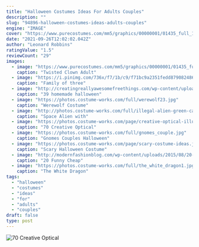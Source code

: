 ```yaml
---
title: "Halloween Costumes Ideas For Adults Couples"
description: ""
slug: "94896-halloween-costumes-ideas-adults-couples"
engine: "IMAGE"
cover: "https://www.purecostumes.com/mm5/graphics/00000001/01435_full_1.jpg"
date: "2021-09-26T12:02:02.042Z"
author: "Leonard Robbins"
ratingValue: "1.5"
reviewCount: "29"
images:
  - image: "https://www.purecostumes.com/mm5/graphics/00000001/01435_full_1.jpg"
    caption: "Twisted Clown Adult"
  - image: "https://i.pinimg.com/736x/f7/1b/c9/f71bc9a2351fedd879082486de6cfadf--family-halloween-costumes-halloween-.jpg"
    caption: "Family of three"
  - image: "http://creatingreallyawesomefreethings.com/wp-content/uploads/2012/05/costumzee-5374-full1.jpg"
    caption: "39 homemade halloween"
  - image: "https://photos.costume-works.com/full/werewolf23.jpg"
    caption: "Werewolf Costume"
  - image: "http://photos.costume-works.com/full/illegal-alien-green-card-costume.jpg"
    caption: "Space Alien with"
  - image: "https://photos.costume-works.com/page/creative-optical-illusion-costumes.jpg"
    caption: "70 Creative Optical"
  - image: "https://photos.costume-works.com/full/gnomes_couple.jpg"
    caption: "Gnomes Couples Halloween"
  - image: "https://photos.costume-works.com/page/scary-costume-ideas.jpg"
    caption: "Scary Halloween Costume"
  - image: "http://modernfashionblog.com/wp-content/uploads/2015/08/20-Funny-Cheap-Easy-Homemade-Halloween-Costumes-Ideas-2015-18.jpg"
    caption: "20 Funny Cheap"
  - image: "https://photos.costume-works.com/full/the_white_dragon1.jpg"
    caption: "The White Dragon"
tags:
  - "halloween"
  - "costumes"
  - "ideas"
  - "for"
  - "adults"
  - "couples"
draft: false
type: post
---
```



![70 Creative Optical](https://photos.costume-works.com/page/creative-optical-illusion-costumes.jpg "70 Creative Optical")


<!--inArticleAds-->

<!--galleryOne-->


<!--inArticleAds-->

<!--galleryTwo-->


<!--galleryThree-->

